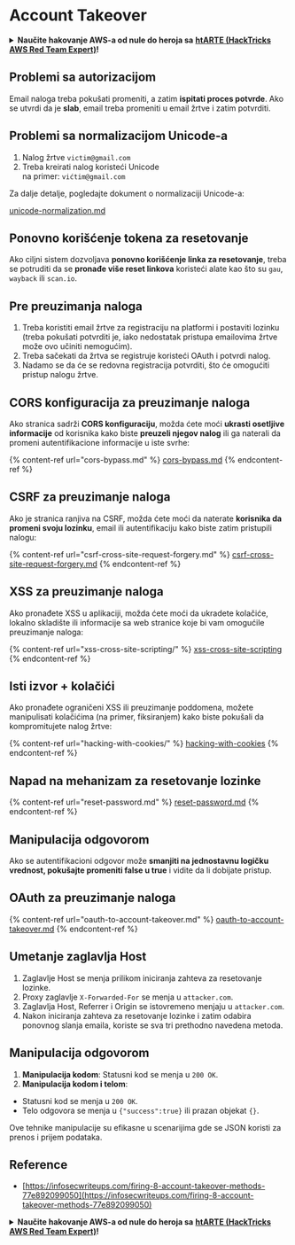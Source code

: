 # Account Takeover

<details>

<summary><strong>Naučite hakovanje AWS-a od nule do heroja sa</strong> <a href="https://training.hacktricks.xyz/courses/arte"><strong>htARTE (HackTricks AWS Red Team Expert)</strong></a><strong>!</strong></summary>

Drugi načini podrške HackTricks-u:

* Ako želite da vidite **vašu kompaniju reklamiranu na HackTricks-u** ili **preuzmete HackTricks u PDF formatu** proverite [**SUBSCRIPTION PLANS**](https://github.com/sponsors/carlospolop)!
* Nabavite [**zvanični PEASS & HackTricks swag**](https://peass.creator-spring.com)
* Otkrijte [**The PEASS Family**](https://opensea.io/collection/the-peass-family), našu kolekciju ekskluzivnih [**NFT-ova**](https://opensea.io/collection/the-peass-family)
* **Pridružite se** 💬 [**Discord grupi**](https://discord.gg/hRep4RUj7f) ili [**telegram grupi**](https://t.me/peass) ili nas **pratite** na **Twitter-u** 🐦 [**@carlospolopm**](https://twitter.com/hacktricks\_live)**.**
* **Podelite svoje hakovanje trikove slanjem PR-ova na** [**HackTricks**](https://github.com/carlospolop/hacktricks) i [**HackTricks Cloud**](https://github.com/carlospolop/hacktricks-cloud) github repozitorijume.

</details>

## **Problemi sa autorizacijom**

Email naloga treba pokušati promeniti, a zatim **ispitati proces potvrde**. Ako se utvrdi da je **slab**, email treba promeniti u email žrtve i zatim potvrditi.

## **Problemi sa normalizacijom Unicode-a**

1. Nalog žrtve `victim@gmail.com`
2. Treba kreirati nalog koristeći Unicode\
   na primer: `vićtim@gmail.com`

Za dalje detalje, pogledajte dokument o normalizaciji Unicode-a:

[unicode-normalization.md](unicode-injection/unicode-normalization.md)

## **Ponovno korišćenje tokena za resetovanje**

Ako ciljni sistem dozvoljava **ponovno korišćenje linka za resetovanje**, treba se potruditi da se **pronađe više reset linkova** koristeći alate kao što su `gau`, `wayback` ili `scan.io`.

## **Pre preuzimanja naloga**

1. Treba koristiti email žrtve za registraciju na platformi i postaviti lozinku (treba pokušati potvrditi je, iako nedostatak pristupa emailovima žrtve može ovo učiniti nemogućim).
2. Treba sačekati da žrtva se registruje koristeći OAuth i potvrdi nalog.
3. Nadamo se da će se redovna registracija potvrditi, što će omogućiti pristup nalogu žrtve.

## **CORS konfiguracija za preuzimanje naloga**

Ako stranica sadrži **CORS konfiguraciju**, možda ćete moći **ukrasti osetljive informacije** od korisnika kako biste **preuzeli njegov nalog** ili ga naterali da promeni autentifikacione informacije u iste svrhe:

{% content-ref url="cors-bypass.md" %}
[cors-bypass.md](cors-bypass.md)
{% endcontent-ref %}

## **CSRF za preuzimanje naloga**

Ako je stranica ranjiva na CSRF, možda ćete moći da naterate **korisnika da promeni svoju lozinku**, email ili autentifikaciju kako biste zatim pristupili nalogu:

{% content-ref url="csrf-cross-site-request-forgery.md" %}
[csrf-cross-site-request-forgery.md](csrf-cross-site-request-forgery.md)
{% endcontent-ref %}

## **XSS za preuzimanje naloga**

Ako pronađete XSS u aplikaciji, možda ćete moći da ukradete kolačiće, lokalno skladište ili informacije sa web stranice koje bi vam omogućile preuzimanje naloga:

{% content-ref url="xss-cross-site-scripting/" %}
[xss-cross-site-scripting](xss-cross-site-scripting/)
{% endcontent-ref %}

## **Isti izvor + kolačići**

Ako pronađete ograničeni XSS ili preuzimanje poddomena, možete manipulisati kolačićima (na primer, fiksiranjem) kako biste pokušali da kompromitujete nalog žrtve:

{% content-ref url="hacking-with-cookies/" %}
[hacking-with-cookies](hacking-with-cookies/)
{% endcontent-ref %}

## **Napad na mehanizam za resetovanje lozinke**

{% content-ref url="reset-password.md" %}
[reset-password.md](reset-password.md)
{% endcontent-ref %}

## **Manipulacija odgovorom**

Ako se autentifikacioni odgovor može **smanjiti na jednostavnu logičku vrednost, pokušajte promeniti false u true** i vidite da li dobijate pristup.

## OAuth za preuzimanje naloga

{% content-ref url="oauth-to-account-takeover.md" %}
[oauth-to-account-takeover.md](oauth-to-account-takeover.md)
{% endcontent-ref %}

## Umetanje zaglavlja Host

1. Zaglavlje Host se menja prilikom iniciranja zahteva za resetovanje lozinke.
2. Proxy zaglavlje `X-Forwarded-For` se menja u `attacker.com`.
3. Zaglavlja Host, Referrer i Origin se istovremeno menjaju u `attacker.com`.
4. Nakon iniciranja zahteva za resetovanje lozinke i zatim odabira ponovnog slanja emaila, koriste se sva tri prethodno navedena metoda.

## Manipulacija odgovorom

1. **Manipulacija kodom**: Statusni kod se menja u `200 OK`.
2. **Manipulacija kodom i telom**:

* Statusni kod se menja u `200 OK`.
* Telo odgovora se menja u `{"success":true}` ili prazan objekat `{}`.

Ove tehnike manipulacije su efikasne u scenarijima gde se JSON koristi za prenos i prijem podataka.

## Reference

* [https://infosecwriteups.com/firing-8-account-takeover-methods-77e892099050](https://infosecwriteups.com/firing-8-account-takeover-methods-77e892099050)

<details>

<summary><strong>Naučite hakovanje AWS-a od nule do heroja sa</strong> <a href="https://training.hacktricks.xyz/courses/arte"><strong>htARTE (HackTricks AWS Red Team Expert)</strong></a><strong>!</strong></summary>

Drugi načini podrške HackTricks-u:

* Ako želite da vidite **vašu kompaniju reklamiranu na HackTricks-u** ili **preuzmete HackTricks u PDF formatu** proverite [**SUBSCRIPTION PLANS**](https://github.com/sponsors/carlospolop)!
* Nabavite [**zvanični PEASS & HackTricks swag**](https://peass.creator-spring.com)
* Otkrijte [**The PEASS Family**](https://opensea.io/collection/the-peass-family), našu kolekciju ekskluzivnih [**NFT-ova**](https://opensea.io/collection/the-peass-family)
* **Pridružite se** 💬 [**Discord grupi**](https://discord.gg/hRep4RUj7f) ili [**telegram grupi**](https://t.me/peass) ili nas **pratite** na **Twitter-u** 🐦 [**@carlospolopm**](https://twitter.com/hacktricks\_live)**.**
* **Podelite svoje hakovanje trikove slanjem PR-ova na** [**HackTricks**](https://github.com/carlospolop/hacktricks) i [**HackTricks Cloud**](https://github.com/carlospolop/hacktricks-cloud) github repozitorijume.

</details>
